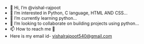 - 👋 Hi, I’m @vishal-rajpoot
- 👀 I’m interested in Python, C language, HTML AND CSS...
- 🌱 I’m currently learning python...
- 💞️ I’m looking to collaborate on building projects using python...
- 📫 How to reach me 📧
- Here is my email id- vishalrajpoot540@gmail.com

<!---
vishal-rajpoot/vishal-rajpoot is a ✨ special ✨ repository because its `README.md` (this file) appears on your GitHub profile.
You can click the Preview link to take a look at your changes.
--->
